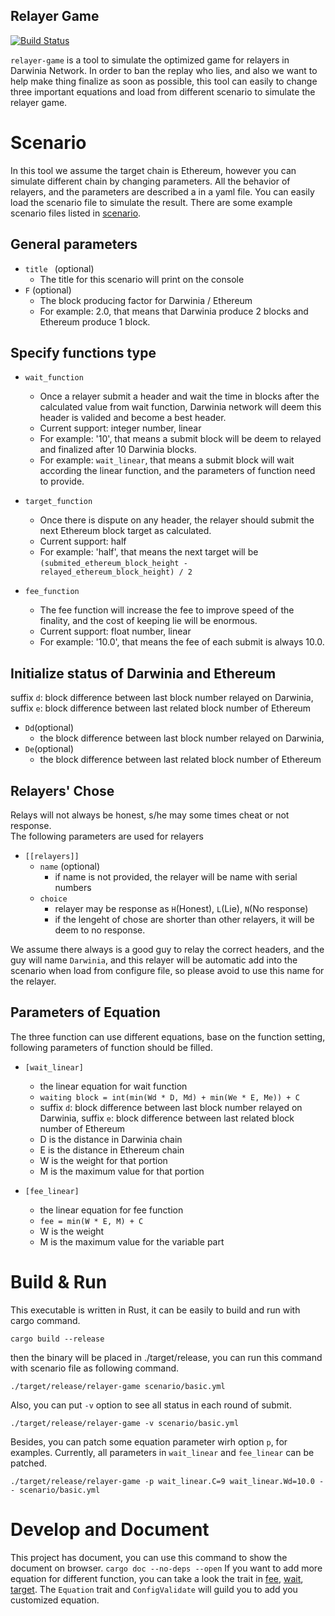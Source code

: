 Relayer Game
---
[![Build Status](https://travis-ci.com/yanganto/s3handler.svg?branch=master)](https://travis-ci.com/yanganto/relayer-game)

`relayer-game` is a tool to simulate the optimized game for relayers in Darwinia Network. 
In order to ban the replay who lies, and also we want to help make thing finalize as soon as possible, 
this tool can easily to change three important equations and load from different scenario to simulate the relayer game.  

# Scenario
In this tool we assume the target chain is Ethereum, however you can simulate different chain by changing parameters.
All the behavior of relayers, and the parameters are described a in a yaml file. 
You can easily load the scenario file to simulate the result. 
There are some example scenario files listed in [scenario](./scenario).

## General parameters
- `title ` (optional)
  - The title for this scenario will print on the console
- `F` (optional)
  - The block producing factor for Darwinia / Ethereum
  - For example: 2.0, that means that Darwinia produce 2 blocks and Ethereum produce 1 block.

## Specify functions type
- `wait_function`
  - Once a relayer submit a header and wait the time in blocks after the calculated value from wait function, 
    Darwinia network will deem this header is valided and become a best header.  
  - Current support: integer number, linear   
  - For example: '10', that means a submit block will be deem to relayed and finalized after 10 Darwinia blocks.
  - For example: `wait_linear`, that means a submit block will wait according the linear function, and the parameters of function need to provide.

- `target_function `
  - Once there is dispute on any header, the relayer should submit the next Ethereum block target as calculated.  
  - Current support: half
  - For example: 'half', that means the next target will be `(submited_ethereum_block_height - relayed_ethereum_block_height) / 2`

- `fee_function`
  - The fee function will increase the fee to improve speed of the finality, and the cost of keeping lie will be enormous.  
  - Current support: float number, linear   
  - For example: '10.0', that means the fee of each submit is always 10.0.

## Initialize status of Darwinia and Ethereum
suffix `d`: block difference between last block number relayed on Darwinia, suffix `e`: block difference between last related block number of Ethereum
- `Dd`(optional)
  - the block difference between last block number relayed on Darwinia, 
- `De`(optional)
  - the block difference between last related block number of Ethereum

## Relayers' Chose
Relays will not always be honest, s/he may some times cheat or not response.  
The following parameters are used for relayers
- `[[relayers]]` 
  - `name` (optional)
    - if name is not provided, the relayer will be name with serial numbers
  - `choice`
    - relayer may be response as `H`(Honest), `L`(Lie), `N`(No response)
    - if the lengeht of chose are shorter than other relayers, it will be deem to no response.  

We assume there always is a good guy to relay the correct headers, and the guy will name `Darwinia`, 
and this relayer will be automatic add into the scenario when load from configure file, 
so please avoid to use this name for the relayer.

## Parameters of Equation
The three function can use different equations, base on the function setting, following parameters of function should be filled.
- `[wait_linear]`
  - the linear equation for wait function
  - `waiting block = int(min(Wd * D, Md) + min(We * E, Me)) + C`
  - suffix `d`: block difference between last block number relayed on Darwinia, suffix `e`: block difference between last related block number of Ethereum
  - D is the distance in Darwinia chain
  - E is the distance in Ethereum chain
  - W is the weight for that portion
  - M is the maximum value for that portion

- `[fee_linear]`
  - the linear equation for fee function
  - `fee = min(W * E, M) + C`
  - W is the weight 
  - M is the maximum value for the variable part

# Build & Run
This executable is written in Rust, it can be easily to build and run with cargo command.  
```
cargo build --release
```
then the binary will be placed in ./target/release, you can run this command with scenario file as following command.  
```
./target/release/relayer-game scenario/basic.yml
```
Also, you can put `-v` option to see all status in each round of submit.
```
./target/release/relayer-game -v scenario/basic.yml
```
Besides, you can patch some equation parameter wirh option `p`, for examples.
Currently, all parameters in `wait_linear` and `fee_linear` can be patched.
```
./target/release/relayer-game -p wait_linear.C=9 wait_linear.Wd=10.0 -- scenario/basic.yml
```

# Develop and Document
This project has document, you can use this command to show the document on browser.
`cargo doc --no-deps --open`
If you want to add more equation for different function, you can take a look the trait in [fee](./src/fee/mod.rs), [wait](./src/wait/mod.rs), [target](./src/target/mod.rs).
The `Equation` trait and `ConfigValidate` will guild you to add you customized equation. 
